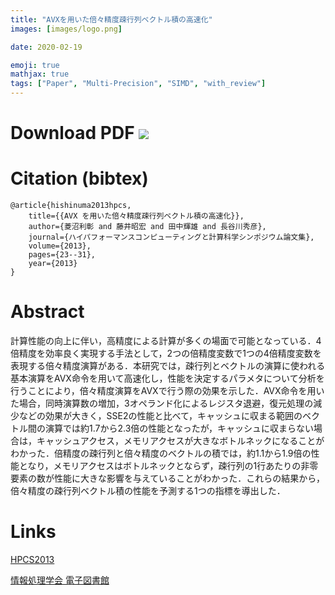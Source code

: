 ```yaml
---
title: "AVXを用いた倍々精度疎行列ベクトル積の高速化"
images: [images/logo.png]

date: 2020-02-19

emoji: true
mathjax: true
tags: ["Paper", "Multi-Precision", "SIMD", "with_review"]
---
```


# Download PDF [![](https://storage.googleapis.com/numa_blog/etc/icon_pdf.png)][1] 

[1]: https://storage.googleapis.com/numa_blog/publications/HPCS2013.pdf

# Citation (bibtex)

```
@article{hishinuma2013hpcs,
	title={{AVX を用いた倍々精度疎行列ベクトル積の高速化}},
	author={菱沼利彰 and 藤井昭宏 and 田中輝雄 and 長谷川秀彦},
	journal={ハイパフォーマンスコンピューティングと計算科学シンポジウム論文集},
	volume={2013},
	pages={23--31},
	year={2013}
}
```

# Abstract

計算性能の向上に伴い，高精度による計算が多くの場面で可能となっている．4倍精度を効率良く実現する手法として，2つの倍精度変数で1つの4倍精度変数を表現する倍々精度演算がある．本研究では，疎行列とベクトルの演算に使われる基本演算をAVX命令を用いて高速化し，性能を決定するパラメタについて分析を行うことにより，倍々精度演算をAVXで行う際の効果を示した．AVX命令を用いた場合，同時演算数の増加，3オペランド化によるレジスタ退避，復元処理の減少などの効果が大きく，SSE2の性能と比べて，キャッシュに収まる範囲のベクトル間の演算では約1.7から2.3倍の性能となったが，キャッシュに収まらない場合は，キャッシュアクセス，メモリアクセスが大きなボトルネックになることがわかった．倍精度の疎行列と倍々精度のベクトルの積では，約1.1から1.9倍の性能となり，メモリアクセスはボトルネックとならず，疎行列の1行あたりの非零要素の数が性能に大きな影響を与えていることがわかった．これらの結果から，倍々精度の疎行列ベクトル積の性能を予測する1つの指標を導出した．

# Links

[HPCS2013](http://sighpc.ipsj.or.jp/hpcs/oldconfs/hpcs2013/index.html)

[情報処理学会 電子図書館](https://ipsj.ixsq.nii.ac.jp/ej/?action=repository_action_common_download&item_id=87831&item_no=1&attribute_id=1&file_no=1)
